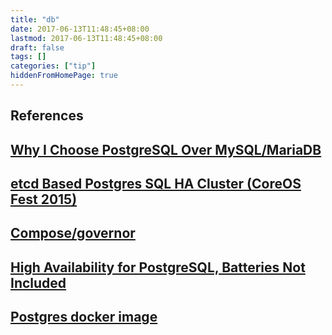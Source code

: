 ```yaml
---
title: "db"
date: 2017-06-13T11:48:45+08:00
lastmod: 2017-06-13T11:48:45+08:00
draft: false
tags: []
categories: ["tip"]
hiddenFromHomePage: true
---
```




## References
## [Why I Choose PostgreSQL Over MySQL/MariaDB](http://insights.dice.com/2015/03/19/why-i-choose-postgresql-over-mysqlmariadb/)
## [etcd Based Postgres SQL HA Cluster (CoreOS Fest 2015)](https://www.youtube.com/watch?v=E6hzkD6CSrw)
## [Compose/governor](https://github.com/compose/governor)
## [High Availability for PostgreSQL, Batteries Not Included](https://www.compose.io/articles/high-availability-for-postgresql-batteries-not-included/)
## [Postgres docker image](https://hub.docker.com/_/postgres/)
